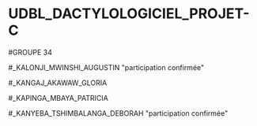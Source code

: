 # UDBL_DACTYLOLOGICIEL_PROJET-C

#GROUPE 34

#_KALONJI_MWINSHI_AUGUSTIN "participation confirmée"

#_KANGAJ_AKAWAW_GLORIA

#_KAPINGA_MBAYA_PATRICIA

#_KANYEBA_TSHIMBALANGA_DEBORAH "participation confirmée"